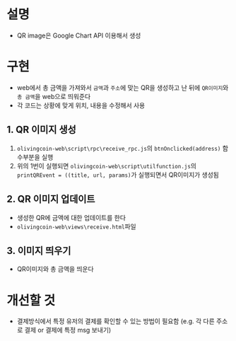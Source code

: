 # 설명
- QR image은 Google Chart API 이용해서 생성

# 구현
- web에서 총 금액을 가져와서 `금액`과 `주소`에 맞는 QR을 생성하고 난 뒤에 `QR이미지`와 `총 금액`을 web으로 띄워준다
- 각 코드는 상황에 맞게 위치, 내용을 수정해서 사용
## 1. QR 이미지 생성
1. `olivingcoin-web\script\rpc\receive_rpc.js`의 `btnOnclicked(address)` 함수부분을 실행
2. 위의 1번이 실행되면 `olivingcoin-web\script\utilfunction.js`의 `printQREvent = ((title, url, params)`가 실행되면서 QR이미지가 생성됨

## 2. QR 이미지 업데이트
- 생성한 QR에 금액에 대한 업데이트를 한다
- `olivingcoin-web\views\receive.html`파일

## 3. 이미지 띄우기
- QR이미지와 총 금액을 띄운다

# 개선할 것
- 결제방식에서 특정 유저의 결제를 확인할 수 있는 방법이 필요함 (e.g. 각 다른 주소로 결제 or 결제에 특정 msg 보내기)
